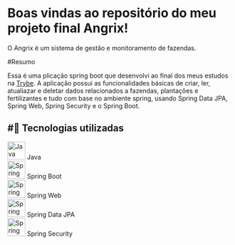 # Boas vindas ao repositório do meu projeto final Angrix!

O Angrix é um sistema de gestão e monitoramento de fazendas.

#Resumo

Essa é uma plicação spring boot que desenvolvi ao final dos meus estudos na [Trybe](https://www.betrybe.com).
A aplicação possui as funcionalidades básicas de criar, ler, atualiazar e deletar dados relacionados a fazendas, plantações e fertilizantes e tudo com base no ambiente spring, usando Spring Data JPA, Spring Web, Spring Security e o Spring Boot.

#🚀 Tecnologias utilizadas
---
<img src="https://cdn.jsdelivr.net/gh/devicons/devicon/icons/java/java-original.svg" alt="Java" width="40" height="40"/> Java  
<img src="https://cdn.jsdelivr.net/gh/devicons/devicon/icons/spring/spring-original.svg" alt="Spring Boot" width="40" height="40"/> Spring Boot  
<img src="https://cdn.jsdelivr.net/gh/devicons/devicon/icons/spring/spring-original.svg" alt="Spring Web" width="40" height="40"/> Spring Web  
<img src="https://cdn.jsdelivr.net/gh/devicons/devicon/icons/spring/spring-original.svg" alt="Spring Data JPA" width="40" height="40"/> Spring Data JPA  
<img src="https://cdn.jsdelivr.net/gh/devicons/devicon/icons/spring/spring-original.svg" alt="Spring Security" width="40" height="40"/> Spring Security  
